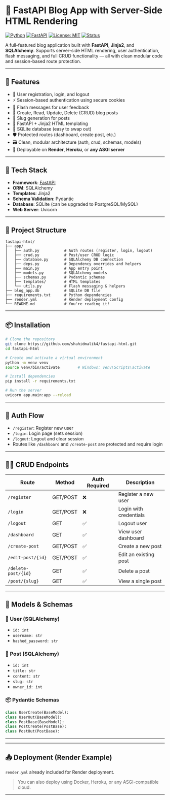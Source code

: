 # 📝 FastAPI Blog App with Server-Side HTML Rendering

[![Python](https://img.shields.io/badge/python-3.10+-blue.svg)](https://www.python.org/)
[![FastAPI](https://img.shields.io/badge/FastAPI-0.110+-green.svg)](https://fastapi.tiangolo.com/)
[![License: MIT](https://img.shields.io/badge/License-MIT-yellow.svg)](./LICENSE)
[![Status](https://img.shields.io/badge/status-active-brightgreen.svg)](#)

A full-featured blog application built with **FastAPI**, **Jinja2**, and **SQLAlchemy**. Supports server-side HTML rendering, user authentication, flash messaging, and full CRUD functionality — all with clean modular code and session-based route protection.

---

## 🚀 Features

- 🔐 User registration, login, and logout
- ⚡ Session-based authentication using secure cookies
- 💬 Flash messages for user feedback
- 📝 Create, Read, Update, Delete (CRUD) blog posts
- 🔗 Slug generation for posts
- 🧰 FastAPI + Jinja2 HTML templating
- 🧱 SQLite database (easy to swap out)
- 🛡️ Protected routes (dashboard, create post, etc.)
- 🗃️ Clean, modular architecture (auth, crud, schemas, models)
- 🚀 Deployable on **Render**, **Heroku**, or **any ASGI server**

---

## 🧰 Tech Stack

- **Framework**: [FastAPI](https://fastapi.tiangolo.com/)
- **ORM**: SQLAlchemy
- **Templates**: Jinja2
- **Schema Validation**: Pydantic
- **Database**: SQLite (can be upgraded to PostgreSQL/MySQL)
- **Web Server**: Uvicorn

---

## 📁 Project Structure

```
fastapi-html/
├── app/
│   ├── auth.py           # Auth routes (register, login, logout)
│   ├── crud.py           # Post/user CRUD logic
│   ├── database.py       # SQLAlchemy DB connection
│   ├── deps.py           # Dependency overrides and helpers
│   ├── main.py           # App entry point
│   ├── models.py         # SQLAlchemy models
│   ├── schemas.py        # Pydantic schemas
│   ├── templates/        # HTML templates
│   └── utils.py          # Flash messaging & helpers
├── blog_app.db           # SQLite DB file
├── requirements.txt      # Python dependencies
├── render.yml            # Render deployment config
└── README.md             # You're reading it!
```

---

## 📦 Installation

```bash
# Clone the repository
git clone https://github.com/shahidmalik4/fastapi-html.git
cd fastapi-html

# Create and activate a virtual environment
python -m venv venv
source venv/bin/activate        # Windows: venv\Scripts\activate

# Install dependencies
pip install -r requirements.txt

# Run the server
uvicorn app.main:app --reload
```

---

## 🔐 Auth Flow

- `/register`: Register new user
- `/login`: Login page (sets session)
- `/logout`: Logout and clear session
- Routes like `/dashboard` and `/create-post` are protected and require login

---

## 🧑‍💻 CRUD Endpoints

| Route              | Method | Auth Required | Description              |
|-------------------|--------|---------------|--------------------------|
| `/register`       | GET/POST | ❌           | Register a new user      |
| `/login`          | GET/POST | ❌           | Login with credentials   |
| `/logout`         | GET     | ✅            | Logout user              |
| `/dashboard`      | GET     | ✅            | View user dashboard      |
| `/create-post`    | GET/POST | ✅           | Create a new post        |
| `/edit-post/{id}` | GET/POST | ✅           | Edit an existing post    |
| `/delete-post/{id}`| GET     | ✅           | Delete a post            |
| `/post/{slug}`    | GET     | ✅           | View a single post       |

---

## 🧾 Models & Schemas

### 🧍 User (SQLAlchemy)
- `id: int`
- `username: str`
- `hashed_password: str`

### 📝 Post (SQLAlchemy)
- `id: int`
- `title: str`
- `content: str`
- `slug: str`
- `owner_id: int`

### 📦 Pydantic Schemas

```python
class UserCreate(BaseModel):
class UserOut(BaseModel):
class PostBase(BaseModel):
class PostCreate(PostBase):
class PostOut(PostBase):
```

---

---


## 📤 Deployment (Render Example)

`render.yml` already included for Render deployment.

> You can also deploy using Docker, Heroku, or any ASGI-compatible cloud.

---
